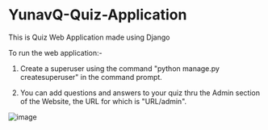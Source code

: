 # YunavQ-Quiz-Application
This is Quiz Web Application made using Django

To run the web application:-

1. Create a superuser using the command "python manage.py createsuperuser" in the command prompt.

2. You can add questions and answers to your quiz thru the Admin section of the Website, the URL for which is "URL/admin".


![image](https://user-images.githubusercontent.com/85199436/130607850-7a5962d3-8660-4f66-a81d-05dd14835ead.png)

